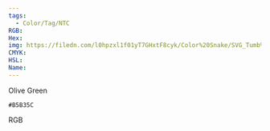 ```yaml
---
tags:
  - Color/Tag/NTC
RGB:
Hex:
img: https://filedn.com/l0hpzxl1f01yT7GHxtF8cyk/Color%20Snake/SVG_Tumb%20Mass%20No%20Name/B5B35C.svg
CMYK:
HSL:
Name:
---
```

Olive Green
```palette
#B5B35C
```
RGB
